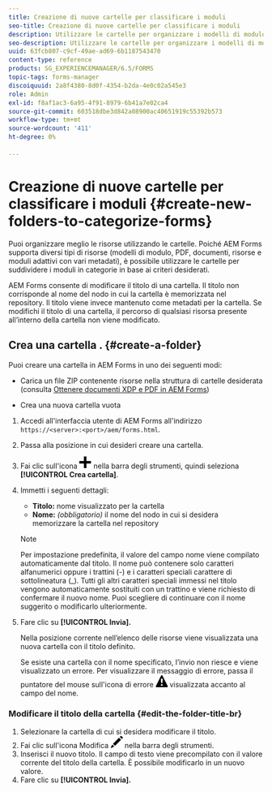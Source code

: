 ```yaml
---
title: Creazione di nuove cartelle per classificare i moduli
seo-title: Creazione di nuove cartelle per classificare i moduli
description: Utilizzare le cartelle per organizzare i modelli di modulo, i PDF, le risorse e i moduli adattivi.
seo-description: Utilizzare le cartelle per organizzare i modelli di modulo, i PDF, le risorse e i moduli adattivi.
uuid: 63fcb807-c9cf-49ae-ad69-6b1187543470
content-type: reference
products: SG_EXPERIENCEMANAGER/6.5/FORMS
topic-tags: forms-manager
discoiquuid: 2a8f4380-8d0f-4354-b2da-4e0c02a545e3
role: Admin
exl-id: f8af1ac3-6a95-4f91-8979-6b41a7e02ca4
source-git-commit: 603518dbe3d842a08900ac40651919c55392b573
workflow-type: tm+mt
source-wordcount: '411'
ht-degree: 0%

---
```


# Creazione di nuove cartelle per classificare i moduli {#create-new-folders-to-categorize-forms}

Puoi organizzare meglio le risorse utilizzando le cartelle. Poiché AEM Forms supporta diversi tipi di risorse (modelli di modulo, PDF, documenti, risorse e moduli adattivi con vari metadati), è possibile utilizzare le cartelle per suddividere i moduli in categorie in base ai criteri desiderati.

AEM Forms consente di modificare il titolo di una cartella. Il titolo non corrisponde al nome del nodo in cui la cartella è memorizzata nel repository. Il titolo viene invece mantenuto come metadati per la cartella. Se modifichi il titolo di una cartella, il percorso di qualsiasi risorsa presente all’interno della cartella non viene modificato.

## Crea una cartella . {#create-a-folder}

Puoi creare una cartella in AEM Forms in uno dei seguenti modi:

* Carica un file ZIP contenente risorse nella struttura di cartelle desiderata (consulta [Ottenere documenti XDP e PDF in AEM Forms](/help/forms/using/get-xdp-pdf-documents-aem.md))

* Crea una nuova cartella vuota

1. Accedi all&#39;interfaccia utente di AEM Forms all&#39;indirizzo `https://<server>:<port>/aem/forms.html`.
1. Passa alla posizione in cui desideri creare una cartella.
1. Fai clic sull&#39;icona ![aem6forms_add](assets/aem6forms_add.png) nella barra degli strumenti, quindi seleziona **[!UICONTROL Crea cartella]**.

1. Immetti i seguenti dettagli:

   * **Titolo:** nome visualizzato per la cartella
   * **Nome:** *(obbligatorio)* il nome del nodo in cui si desidera memorizzare la cartella nel repository

   >[!NOTE]
   >
   >Per impostazione predefinita, il valore del campo nome viene compilato automaticamente dal titolo. Il nome può contenere solo caratteri alfanumerici oppure i trattini (-) e i caratteri speciali carattere di sottolineatura (_). Tutti gli altri caratteri speciali immessi nel titolo vengono automaticamente sostituiti con un trattino e viene richiesto di confermare il nuovo nome. Puoi scegliere di continuare con il nome suggerito o modificarlo ulteriormente.

1. Fare clic su **[!UICONTROL Invia].**

   Nella posizione corrente nell’elenco delle risorse viene visualizzata una nuova cartella con il titolo definito.

   Se esiste una cartella con il nome specificato, l’invio non riesce e viene visualizzato un errore. Per visualizzare il messaggio di errore, passa il puntatore del mouse sull&#39;icona di errore ![aem6forms_error_alert](assets/aem6forms_error_alert.png) visualizzata accanto al campo del nome.

### Modificare il titolo della cartella {#edit-the-folder-title-br}

1. Selezionare la cartella di cui si desidera modificare il titolo.
1. Fai clic sull&#39;icona Modifica ![aem6forms_edit](assets/aem6forms_edit.png) nella barra degli strumenti.
1. Inserisci il nuovo titolo. Il campo di testo viene precompilato con il valore corrente del titolo della cartella. È possibile modificarlo in un nuovo valore.
1. Fare clic su **[!UICONTROL Invia].**
